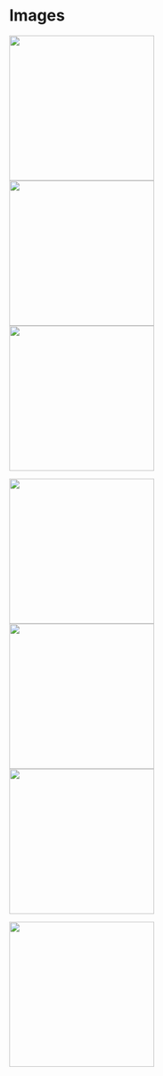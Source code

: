 # Images

<kbd><img src= "screenshots/home_screen.png" width="260px"></kbd> <kbd><img src= "screenshots/form.png" width="260px"></kbd> <kbd><img src= "screenshots/add_image.png" width="260px"></kbd> 

<kbd><img src= "screenshots/image_preview.png" width="260px"></kbd> <kbd><img src= "screenshots/add_img_progress.png" width="260px"></kbd> <kbd><img src= "screenshots/add_complete.png" width="260px"></kbd> 

<kbd><img src= "screenshots/detail.jpg" width="260px"></kbd>


